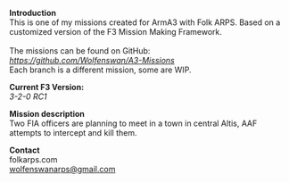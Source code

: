 <b>Introduction</b><br/>
This is one of my missions created for ArmA3 with Folk ARPS. Based on a customized version of the F3 Mission Making Framework.<br/><br/>
The missions can be found on GitHub:<br/>
<i>https://github.com/Wolfenswan/A3-Missions</i><br/>
Each branch is a different mission, some are WIP.<br/>

<b>Current F3 Version:</b><br/>
<i>3-2-0 RC1</i>

<b>Mission description</b><br/>
Two FIA officers are planning to meet in a town in central Altis, AAF attempts to intercept and kill them.

<b>Contact</b><br/>
folkarps.com<br/>
wolfenswanarps@gmail.com<br/>